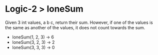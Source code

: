 # Logic-2 > loneSum

Given 3 int values, a b c, return their sum. However, if one of the values is the same as another of the values, it does not count towards the sum.

- loneSum(1, 2, 3) → 6
- loneSum(3, 2, 3) → 2
- loneSum(3, 3, 3) → 0